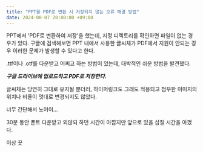 ```yaml
---
title: "PPT를 PDF로 변환 시 저장되지 않는 오류 해결 방법"
date: 2024-08-07 20:00:00 +09:00
---
```


PPT에서 'PDF로 변환하여 저장'을 했는데, 지정 디렉토리를 확인하면 파일이 없는 경우가 있다.
구글에 검색해보면 PPT 내에서 사용한 글씨체가 PDF에서 지원이 안되는 경우 이러한 문제가 발생할 수 있다고 한다.

.ttf이나 .otf를 다운받고 어쩌고 하는 방법이 있는데, 대박적인 쉬운 방법을 발견했다.

***구글 드라이브에 업로드하고 PDF로 저장한다.***

글씨체는 당연히 그대로 유지될 뿐더러,
하이퍼링크도 그래도 적용되고
첨부한 이미지의 위치나 비율이 멋대로 변경되지도 않았다.

너무 간단해서 노어이...

30분 동안 폰트 다운받고 외않되 하던 시간이 아깝지만 앞으로 있을 삽질 시간을 아꼈다.

이상 끗